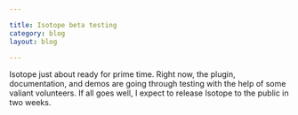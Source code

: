 ```yaml
---

title: Isotope beta testing
category: blog
layout: blog

---
```


Isotope just about ready for prime time. Right now, the plugin, documentation, and demos are going through testing with the help of some valiant volunteers. If all goes well, I expect to release Isotope to the public in two weeks.